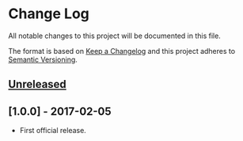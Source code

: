 # Change Log
All notable changes to this project will be documented in this file.

The format is based on [Keep a Changelog](http://keepachangelog.com/) and this project adheres to [Semantic Versioning](http://semver.org/).

## [Unreleased]

## [1.0.0] - 2017-02-05
- First official release.

[Unreleased]: https://github.com/ssoloff/dice-server-js/compare/v1.0.0...HEAD
